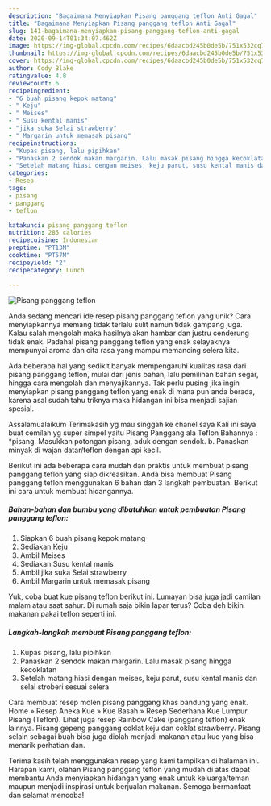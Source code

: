 ```yaml
---
description: "Bagaimana Menyiapkan Pisang panggang teflon Anti Gagal"
title: "Bagaimana Menyiapkan Pisang panggang teflon Anti Gagal"
slug: 141-bagaimana-menyiapkan-pisang-panggang-teflon-anti-gagal
date: 2020-09-14T01:34:07.462Z
image: https://img-global.cpcdn.com/recipes/6daacbd245b0de5b/751x532cq70/pisang-panggang-teflon-foto-resep-utama.jpg
thumbnail: https://img-global.cpcdn.com/recipes/6daacbd245b0de5b/751x532cq70/pisang-panggang-teflon-foto-resep-utama.jpg
cover: https://img-global.cpcdn.com/recipes/6daacbd245b0de5b/751x532cq70/pisang-panggang-teflon-foto-resep-utama.jpg
author: Cody Blake
ratingvalue: 4.8
reviewcount: 6
recipeingredient:
- "6 buah pisang kepok matang"
- " Keju"
- " Meises"
- " Susu kental manis"
- "jika suka Selai strawberry"
- " Margarin untuk memasak pisang"
recipeinstructions:
- "Kupas pisang, lalu pipihkan"
- "Panaskan 2 sendok makan margarin. Lalu masak pisang hingga kecoklatan"
- "Setelah matang hiasi dengan meises, keju parut, susu kental manis dan selai stroberi sesuai selera"
categories:
- Resep
tags:
- pisang
- panggang
- teflon

katakunci: pisang panggang teflon 
nutrition: 285 calories
recipecuisine: Indonesian
preptime: "PT13M"
cooktime: "PT57M"
recipeyield: "2"
recipecategory: Lunch

---
```



![Pisang panggang teflon](https://img-global.cpcdn.com/recipes/6daacbd245b0de5b/751x532cq70/pisang-panggang-teflon-foto-resep-utama.jpg)

Anda sedang mencari ide resep pisang panggang teflon yang unik? Cara menyiapkannya memang tidak terlalu sulit namun tidak gampang juga. Kalau salah mengolah maka hasilnya akan hambar dan justru cenderung tidak enak. Padahal pisang panggang teflon yang enak selayaknya mempunyai aroma dan cita rasa yang mampu memancing selera kita.

Ada beberapa hal yang sedikit banyak mempengaruhi kualitas rasa dari pisang panggang teflon, mulai dari jenis bahan, lalu pemilihan bahan segar, hingga cara mengolah dan menyajikannya. Tak perlu pusing jika ingin menyiapkan pisang panggang teflon yang enak di mana pun anda berada, karena asal sudah tahu triknya maka hidangan ini bisa menjadi sajian spesial.

Assalamualaikum Terimakasih yg mau singgah ke chanel saya Kali ini saya buat cemilan yg super simpel yaitu Pisang Panggang ala Teflon Bahannya : *pisang. Masukkan potongan pisang, aduk dengan sendok. b. Panaskan minyak di wajan datar/teflon dengan api kecil.


Berikut ini ada beberapa cara mudah dan praktis untuk membuat pisang panggang teflon yang siap dikreasikan. Anda bisa membuat Pisang panggang teflon menggunakan 6 bahan dan 3 langkah pembuatan. Berikut ini cara untuk membuat hidangannya.

<!--inarticleads1-->

##### Bahan-bahan dan bumbu yang dibutuhkan untuk pembuatan Pisang panggang teflon:

1. Siapkan 6 buah pisang kepok matang
1. Sediakan  Keju
1. Ambil  Meises
1. Sediakan  Susu kental manis
1. Ambil jika suka Selai strawberry
1. Ambil  Margarin untuk memasak pisang


Yuk, coba buat kue pisang teflon berikut ini. Lumayan bisa juga jadi camilan malam atau saat sahur. Di rumah saja bikin lapar terus? Coba deh bikin makanan pakai teflon seperti ini. 

<!--inarticleads2-->

##### Langkah-langkah membuat Pisang panggang teflon:

1. Kupas pisang, lalu pipihkan
1. Panaskan 2 sendok makan margarin. Lalu masak pisang hingga kecoklatan
1. Setelah matang hiasi dengan meises, keju parut, susu kental manis dan selai stroberi sesuai selera


Cara membuat resep molen pisang panggang khas bandung yang enak. Home » Resep Aneka Kue » Kue Basah » Resep Sederhana Kue Lumpur Pisang (Teflon). Lihat juga resep Rainbow Cake (panggang teflon) enak lainnya. Pisang gepeng panggang coklat keju dan coklat strawberry. Pisang selain sebagai buah bisa juga diolah menjadi makanan atau kue yang bisa menarik perhatian dan. 

Terima kasih telah menggunakan resep yang kami tampilkan di halaman ini. Harapan kami, olahan Pisang panggang teflon yang mudah di atas dapat membantu Anda menyiapkan hidangan yang enak untuk keluarga/teman maupun menjadi inspirasi untuk berjualan makanan. Semoga bermanfaat dan selamat mencoba!
